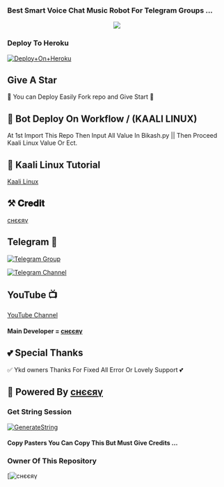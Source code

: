 ### Best Smart Voice Chat Music Robot For Telegram Groups ...


<p align="center"><a href="https://t.me/I_LOVE_YOU_MY_HEARTBEET"><img src="https://graph.org/file/a8504a33f2a20b63f8adf.jpg"></a></p>

### Deploy To Heroku

[![Deploy+On+Heroku](https://www.herokucdn.com/deploy/button.svg)](https://heroku.com/deploy?template=https://github.com/CuteBacchaXD/QUEENMUSICBOT)

## Give A Star
🌷 You can Deploy Easily Fork repo and Give Start 🌷

## 🥀 Bot Deploy On Workflow / (KAALI LINUX)
 At 1st Import This Repo Then Input All Value In Bikash.py || Then Proceed Kaali Linux Value Or Ect.

## 🥀 Kaali Linux Tutorial

[Kaali Linux](https://youtu.be/_nZT5lhcL8U)

## ⚒️ 𝐂𝐫𝐞𝐝𝐢𝐭
[ϲнєєяγ](https://t.me/I_LOVE_YOU_MY_HEARTBEET)

## Telegram 🏪

[![Telegram Group](https://img.shields.io/badge/Telegram-Group-brightgreen)](https://t.me/ISHQ00_I)

[![Telegram Channel](https://img.shields.io/badge/Telegram-Channel-brightgreen)](https://t.me/XD_CUTETY)

## YouTube 📺

[YouTube Channel](https://youtube.com/channel/UCUkj6FFzdsOO5acUXVOEECg)


#### Main Developer = [ϲнєєяγ](https://t.me/I_LOVE_YOU_MY_HEARTBEET)

## 💕 Special Thanks

✅ Ykd owners Thanks For Fixed All Error Or Lovely Support 💕


## 🥀 Powered By [ϲнєєяγ](https://t.me/I_LOVE_YOU_MY_HEARTBEET) 


### Get String Session

[![GenerateString](https://img.shields.io/badge/repl.it-generateString-yellowgreen)](https://replit.com/@AdityaHalder/StringSession)



#### Copy Pasters You Can Copy This But Must Give Credits ...

### Owner Of This Repository
[![ϲнєєяγ](https://graph.org/file/a8504a33f2a20b63f8adf.jpg)
